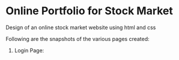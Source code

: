 # Online Portfolio for Stock Market

Design of an online stock market website using html and css

Following are the snapshots of the various pages created:

1) Login Page: 

